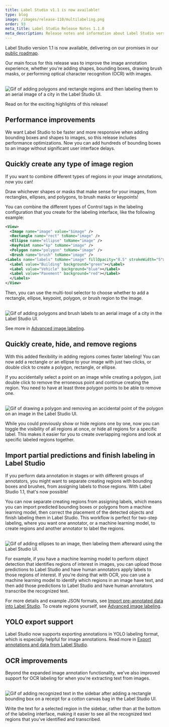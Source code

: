 ```yaml
---
title: Label Studio v1.1 is now available!
type: blog
image: /images/release-110/multilabeling.png
order: 93
meta_title: Label Studio Release Notes 1.1.0
meta_description: Release notes and information about Label Studio version 1.1.0, with improved data labeling functionality for image annotations and object character recognition (OCR) labeling for machine learning projects.
---
```


Label Studio version 1.1 is now available, delivering on our promises in our [public roadmap](https://github.com/heartexlabs/label-studio/blob/master/roadmap.md).

Our main focus for this release was to improve the image annotation experience, whether you're adding shapes, bounding boxes, drawing brush masks, or performing optical character recognition (OCR) with images.

<br/><img src="/images/release-110/label-multiple-regions.gif" alt="Gif of adding polygons and rectangle regions and then labeling them to an aerial image of a city in the Label Studio UI." class="gif-border" />

Read on for the exciting highlights of this release!

## Performance improvements 

We want Label Studio to be faster and more responsive when adding bounding boxes and shapes to images, so this release includes performance optimizations. Now you can add hundreds of bounding boxes to an image without significant user interface delays.

## Quickly create any type of image region

If you want to combine different types of regions in your image annotations, now you can! 

Draw whichever shapes or masks that make sense for your images, from rectangles, ellipses, and polygons, to brush masks or keypoints! 

You can combine the different types of Control tags in the labeling configuration that you create for the labeling interface, like the following example:

```xml
<View>
  <Image name="image" value="$image" />
  <Rectangle name="rect" toName="image" />
  <Ellipse name="ellipse" toName="image" />
  <KeyPoint name="kp" toName="image" />
  <Polygon name="polygon" toName="image" />
  <Brush name="brush" toName="image" />
<Labels name="labels" toName="image" fillOpacity="0.5" strokeWidth="5">
  <Label value="Building" background="green"></Label>
  <Label value="Vehicle" background="blue"></Label>
  <Label value="Pavement" background="red"></Label>
  </Labels>
</View>
```

Then, you can use the multi-tool selector to choose whether to add a rectangle, ellipse, keypoint, polygon, or brush region to the image.

<br/><img src="/images/release-110/multi-labeling.gif" alt="Gif of adding polygons and brush labels to an aerial image of a city in the Label Studio UI." class="gif-border" />

See more in [Advanced image labeling](/guide/labeling.html#Advanced-image-labeling).

## Quickly create, hide, and remove regions

With this added flexibility in adding regions comes faster labeling! You can now add a rectangle or an ellipse to your image with just two clicks, or double click to create a polygon, rectangle, or ellipse. 

If you accidentally select a point on an image while creating a polygon, just double click to remove the erroneous point and continue creating the region. You need to have at least three polygon points to be able to remove one.

<br/><img src="/images/release-110/deletepolygonpoint.gif" alt="Gif of drawing a polygon and removing an accidental point of the polygon on an image in the Label Studio UI." class="gif-border" />

While you could previously show or hide regions one by one, now you can toggle the visibility of all regions at once, or hide all regions for a specific label. This makes it easier for you to create overlapping regions and look at specific labeled regions together. 

## Import partial predictions and finish labeling in Label Studio

If you perform data annotation in stages or with different groups of annotators, you might want to separate creating regions with bounding boxes and brushes, from assigning labels to those regions. With Label Studio 1.1, that's now possible!

You can now separate creating regions from assigning labels, which means you can import predicted bounding boxes or polygons from a machine learning model, then correct the placement of the detected objects and finish labeling them in Label Studio. This workflow is perfect for two-step labeling, where you want one annotator, or a machine learning model, to create regions and another annotator to label the regions. 

<br/><img src="/images/release-110/label-unlabeled.gif" alt="Gif of adding ellipses to an image, then labeling them afterward using the Label Studio UI." class="gif-border" />

For example, if you have a machine learning model to perform object detection that identifies regions of interest in images, you can upload those predictions to Label Studio and have human annotators apply labels to those regions of interest. If you're doing that with OCR, you can use a machine learning model to identify which regions in an image have text, and then add those predictions to Label Studio and have human annotators transcribe the recognized text. 

For more details and example JSON formats, see [Import pre-annotated data into Label Studio](/guide/predictions.html#Import-pre-annotated-regions-for-images). To create regions yourself, see [Advanced image labeling](/guide/labeling.html#Advanced-image-labeling).

## YOLO export support
Label Studio now supports exporting annotations in YOLO labeling format, which is especially helpful for image annotations. Read more in [Export annotations and data from Label Studio](/guide/export.html#YOLO).

## OCR improvements

Beyond the expanded image annotation functionality, we've also improved support for OCR labeling for when you're extracting text from images. 

<br/><img src="/images/release-110/OCR-example.gif" alt="Gif of adding recognized text in the sidebar after adding a rectangle bounding box on a receipt for a cotton canvas bag in the Label Studio UI." class="gif-border" />

Write the text for a selected region in the sidebar, rather than at the bottom of the labeling interface, making it easier to see all the recognized text regions that you've identified and transcribed.











